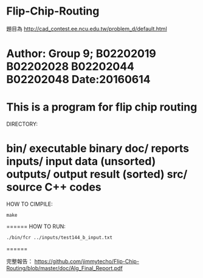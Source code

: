 # Flip-Chip-Routing

題目為 http://cad_contest.ee.ncu.edu.tw/problem_d/default.html




Author: Group 9; B02202019 B02202028 B02202044 B02202048
Date:20160614
=====

This is a program for flip chip routing 
=====
DIRECTORY:

bin/	  executable binary
doc/	  reports
inputs/   input data (unsorted)
outputs/  output result (sorted)
src/ 	  source C++ codes
======
HOW TO CIMPILE:

	make
======
HOW TO RUN:

	./bin/fcr ../inputs/test144_b_input.txt
======

完整報告：
https://github.com/jimmytecho/Flip-Chip-Routing/blob/master/doc/Alg_Final_Report.pdf
